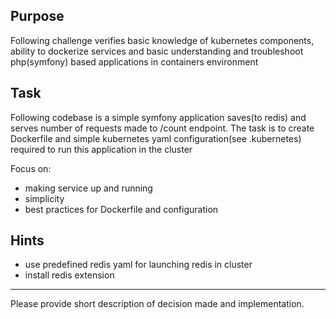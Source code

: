 ## Purpose 
Following challenge verifies basic knowledge of kubernetes components, ability to dockerize services
and basic understanding and troubleshoot php(symfony) based applications in containers environment

## Task
Following codebase is a simple symfony application saves(to redis) and serves number of requests made to /count endpoint.
The task is to create Dockerfile and simple kubernetes yaml configuration(see .kubernetes) required to run this application in the cluster

Focus on:
- making service up and running
- simplicity
- best practices for Dockerfile and configuration


## Hints

- use predefined redis yaml for launching redis in cluster
- install redis extension

---
Please provide short description of decision made and implementation.
